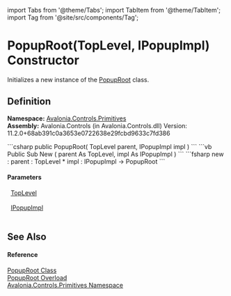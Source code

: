 import Tabs from '@theme/Tabs'; 
import TabItem from '@theme/TabItem'; 
import Tag from '@site/src/components/Tag'; 

# PopupRoot(TopLevel, IPopupImpl) Constructor


Initializes a new instance of the <a href="T_Avalonia_Controls_Primitives_PopupRoot">PopupRoot</a> class.



## Definition
**Namespace:** <a href="N_Avalonia_Controls_Primitives">Avalonia.Controls.Primitives</a>  
**Assembly:** Avalonia.Controls (in Avalonia.Controls.dll) Version: 11.2.0+68ab391c0a3653e0722638e29fcbd9633c7fd386

<Tabs groupId="api-code-preview">
<TabItem value="csharp" label="C#">
```csharp
public PopupRoot(
	TopLevel parent,
	IPopupImpl impl
)
```
</TabItem>
<TabItem value="vb" label="VB">
```vb
Public Sub New ( 
	parent As TopLevel,
	impl As IPopupImpl
)
```
</TabItem>
<TabItem value="fsharp" label="F#">
```fsharp
new : 
        parent : TopLevel * 
        impl : IPopupImpl -> PopupRoot
```
</TabItem>
</Tabs>



#### Parameters
<dl><dt>  <a href="T_Avalonia_Controls_TopLevel">TopLevel</a></dt><dd> </dd><dt>  <a href="T_Avalonia_Platform_IPopupImpl">IPopupImpl</a></dt><dd> </dd></dl>

## See Also


#### Reference
<a href="T_Avalonia_Controls_Primitives_PopupRoot">PopupRoot Class</a>  
<a href="Overload_Avalonia_Controls_Primitives_PopupRoot__ctor">PopupRoot Overload</a>  
<a href="N_Avalonia_Controls_Primitives">Avalonia.Controls.Primitives Namespace</a>  
